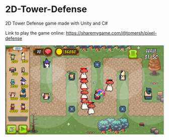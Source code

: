 # 2D-Tower-Defense
2D Tower Defense game made with Unity and C#

Link to play the game online:
https://sharemygame.com/@tomersh/pixel-defense

![img](Tower%20Defense/Assets/pixel_defense.png)
